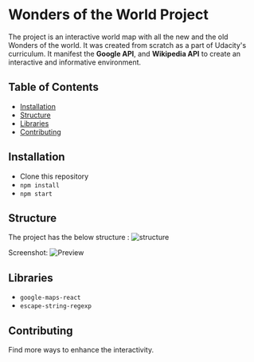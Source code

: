 # Wonders of the World Project

The project is an interactive world map with all the new and the old Wonders of the world.
It was created from scratch as a part of Udacity's curriculum. It manifest the __Google API__,
and __Wikipedia API__ to create an interactive and informative environment.

## Table of Contents

* [Installation](#installation)
* [Structure](#structure)
* [Libraries](#libraries)
* [Contributing](#contributing)

## Installation

*  Clone this repository
* `npm install`
* `npm start`

## Structure

The project has the below structure :
![structure](https://image.ibb.co/mWQRQe/structure.png)

Screenshot:
![Preview](https://preview.ibb.co/jyx6Qe/wonders_preview.jpg)

## Libraries

* `google-maps-react`
* `escape-string-regexp`

## Contributing

Find more ways to enhance the interactivity.

